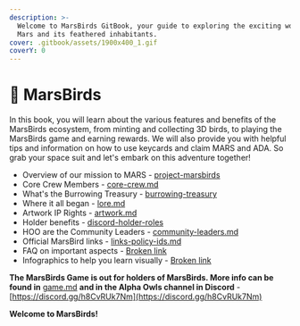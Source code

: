 ```yaml
---
description: >-
  Welcome to MarsBirds GitBook, your guide to exploring the exciting world of
  Mars and its feathered inhabitants.
cover: .gitbook/assets/1900x400_1.gif
coverY: 0
---
```


# 🦉 MarsBirds

In this book, you will learn about the various features and benefits of the MarsBirds ecosystem, from minting and collecting 3D birds, to playing the MarsBirds game and earning rewards. We will also provide you with helpful tips and information on how to use keycards and claim MARS and ADA. So grab your space suit and let's embark on this adventure together!

* Overview of our mission to MARS - [project-marsbirds](mission-overview/project-marsbirds/ "mention")
* Core Crew Members - [core-crew.md](mission-overview/core-crew.md "mention")
* What's the Burrowing Treasury - [burrowing-treasury](mission-overview/burrowing-treasury/ "mention")
* Where it all began - [lore.md](mission-overview/lore.md "mention")
* Artwork IP Rights - [artwork.md](mission-overview/artwork.md "mention")
* Holder benefits - [discord-holder-roles](mission-overview/discord-holder-roles/ "mention")
* HOO are the Community Leaders - [community-leaders.md](mission-overview/community-leaders.md "mention")
* Official MarsBird links - [links-policy-ids.md](mission-overview/links-policy-ids.md "mention")
* FAQ on important aspects - [Broken link](broken-reference "mention")
* Infographics to help you learn visually - [Broken link](broken-reference "mention")

**The MarsBirds Game is out for holders of MarsBirds. More info can be found in** [game.md](faqs/game.md "mention") **and in the Alpha Owls channel in Discord** - [https://discord.gg/h8CvRUk7Nm](https://discord.gg/h8CvRUk7Nm)

**Welcome to MarsBirds!**
